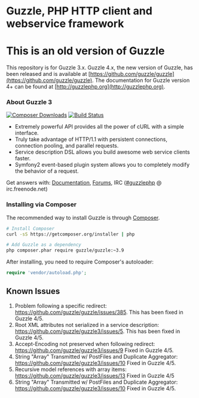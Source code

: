 Guzzle, PHP HTTP client and webservice framework
================================================

# This is an old version of Guzzle

This repository is for Guzzle 3.x. Guzzle 4.x, the new version of Guzzle, has
been released and is available at
[https://github.com/guzzle/guzzle](https://github.com/guzzle/guzzle). The
documentation for Guzzle version 4+ can be found at
[http://guzzlephp.org](http://guzzlephp.org).

### About Guzzle 3

[![Composer Downloads](https://poser.pugx.org/guzzle/guzzle/d/total.png)](https://packagist.org/packages/guzzle/guzzle)
 [![Build Status](https://secure.travis-ci.org/guzzle/guzzle3.png?branch=master)](http://travis-ci.org/guzzle/guzzle3)

- Extremely powerful API provides all the power of cURL with a simple interface.
- Truly take advantage of HTTP/1.1 with persistent connections, connection pooling, and parallel requests.
- Service description DSL allows you build awesome web service clients faster.
- Symfony2 event-based plugin system allows you to completely modify the behavior of a request.

Get answers with: [Documentation](http://guzzle3.readthedocs.org/en/latest/), [Forums](https://groups.google.com/forum/?hl=en#!forum/guzzle), IRC ([#guzzlephp](irc://irc.freenode.net/#guzzlephp) @ irc.freenode.net)

### Installing via Composer

The recommended way to install Guzzle is through [Composer](http://getcomposer.org).

```bash
# Install Composer
curl -sS https://getcomposer.org/installer | php

# Add Guzzle as a dependency
php composer.phar require guzzle/guzzle:~3.9
```

After installing, you need to require Composer's autoloader:

```php
require 'vendor/autoload.php';
```
## Known Issues

1. Problem following a specific redirect: https://github.com/guzzle/guzzle/issues/385.
   This has been fixed in Guzzle 4/5.
2. Root XML attributes not serialized in a service description: https://github.com/guzzle/guzzle3/issues/5.
   This has been fixed in Guzzle 4/5.
3. Accept-Encoding not preserved when following redirect: https://github.com/guzzle/guzzle3/issues/9
   Fixed in Guzzle 4/5.
4. String "Array" Transmitted w/ PostFiles and Duplicate Aggregator: https://github.com/guzzle/guzzle3/issues/10
   Fixed in Guzzle 4/5.
5. Recursive model references with array items: https://github.com/guzzle/guzzle3/issues/13
   Fixed in Guzzle 4/5
6. String "Array" Transmitted w/ PostFiles and Duplicate Aggregator: https://github.com/guzzle/guzzle3/issues/10
   Fixed in Guzzle 4/5.
